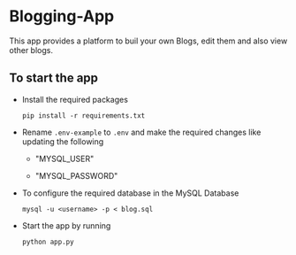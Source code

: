 # Blogging-App

This app provides a platform to buil your own Blogs, edit them and also view other blogs.

## To start the app

 - Install the required packages
    
    `pip install -r requirements.txt`
 
 - Rename `.env-example` to `.env` and make the required changes like updating the following
 
   - "MYSQL_USER" 
   
   - "MYSQL_PASSWORD"
   
 
 - To configure the required database in the MySQL Database
 
    `mysql -u <username> -p < blog.sql`
    
 - Start the app by running
 
    `python app.py`
 

